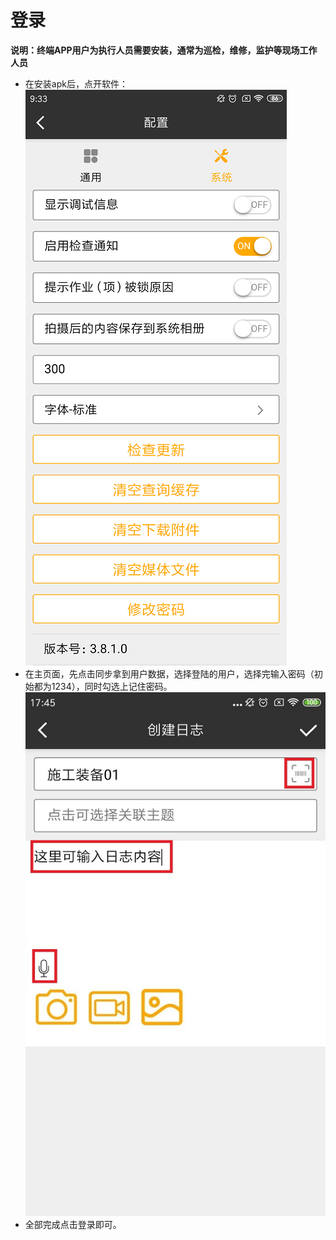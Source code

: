 # 登录

**说明：终端APP用户为执行人员需要安装，通常为巡检，维修，监护等现场工作人员**

* 在安装apk后，点开软件：
  ![zhongduan](./images/zhongduan3.png)
* 在主页面，先点击同步拿到用户数据，选择登陆的用户，选择完输入密码（初始都为1234），同时勾选上记住密码。
  ![zhongduan](./images/zhongduan5.png)
* 全部完成点击登录即可。



